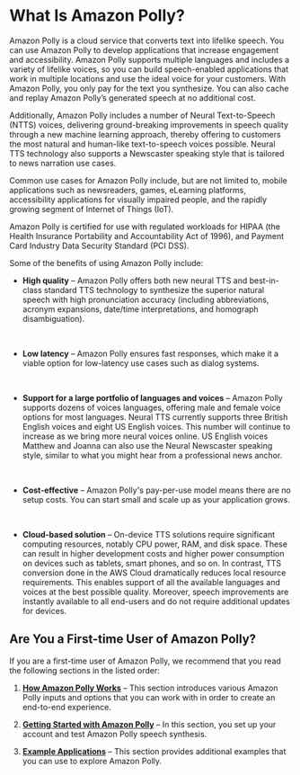 # What Is Amazon Polly?<a name="what-is"></a>

Amazon Polly is a cloud service that converts text into lifelike speech\. You can use Amazon Polly to develop applications that increase engagement and accessibility\. Amazon Polly supports multiple languages and includes a variety of lifelike voices, so you can build speech\-enabled applications that work in multiple locations and use the ideal voice for your customers\. With Amazon Polly, you only pay for the text you synthesize\. You can also cache and replay Amazon Polly’s generated speech at no additional cost\. 

Additionally, Amazon Polly includes a number of Neural Text\-to\-Speech \(NTTS\) voices, delivering ground\-breaking improvements in speech quality through a new machine learning approach, thereby offering to customers the most natural and human\-like text\-to\-speech voices possible\. Neural TTS technology also supports a Newscaster speaking style that is tailored to news narration use cases\.

Common use cases for Amazon Polly include, but are not limited to, mobile applications such as newsreaders, games, eLearning platforms, accessibility applications for visually impaired people, and the rapidly growing segment of Internet of Things \(IoT\)\.

Amazon Polly is certified for use with regulated workloads for HIPAA \(the Health Insurance Portability and Accountability Act of 1996\), and Payment Card Industry Data Security Standard \(PCI DSS\)\. 

Some of the benefits of using Amazon Polly include:
+ **High quality** – Amazon Polly offers both new neural TTS and best\-in\-class standard TTS technology to synthesize the superior natural speech with high pronunciation accuracy \(including abbreviations, acronym expansions, date/time interpretations, and homograph disambiguation\)\.

   
+ **Low latency** – Amazon Polly ensures fast responses, which make it a viable option for low\-latency use cases such as dialog systems\.

   
+ **Support for a large portfolio of languages and voices** – Amazon Polly supports dozens of voices languages, offering male and female voice options for most languages\. Neural TTS currently supports three British English voices and eight US English voices\. This number will continue to increase as we bring more neural voices online\. US English voices Matthew and Joanna can also use the Neural Newscaster speaking style, similar to what you might hear from a professional news anchor\. 

   
+ **Cost\-effective** – Amazon Polly's pay\-per\-use model means there are no setup costs\. You can start small and scale up as your application grows\. 

   
+ **Cloud\-based solution** – On\-device TTS solutions require significant computing resources, notably CPU power, RAM, and disk space\. These can result in higher development costs and higher power consumption on devices such as tablets, smart phones, and so on\. In contrast, TTS conversion done in the AWS Cloud dramatically reduces local resource requirements\. This enables support of all the available languages and voices at the best possible quality\. Moreover, speech improvements are instantly available to all end\-users and do not require additional updates for devices\.





## Are You a First\-time User of Amazon Polly?<a name="first-time-user"></a>

If you are a first\-time user of Amazon Polly, we recommend that you read the following sections in the listed order:

1. **[How Amazon Polly Works](how-text-to-speech-works.md)** – This section introduces various Amazon Polly inputs and options that you can work with in order to create an end\-to\-end experience\. 

1. **[Getting Started with Amazon Polly](getting-started.md)** – In this section, you set up your account and test Amazon Polly speech synthesis\. 

1. **[Example Applications](examples-for-using-polly.md)** – This section provides additional examples that you can use to explore Amazon Polly\.
